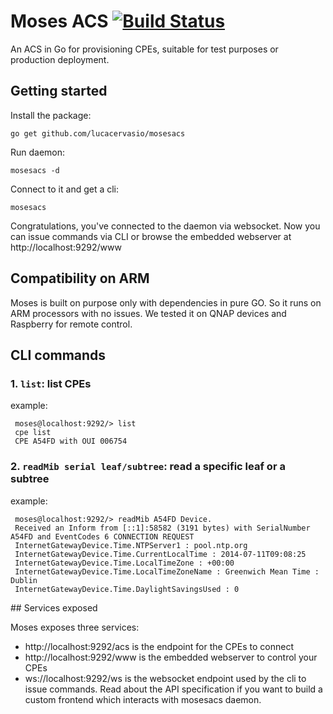 # Moses ACS [![Build Status](https://travis-ci.org/lucacervasio/mosesacs.svg?branch=master)](https://travis-ci.org/lucacervasio/mosesacs)

An ACS in Go for provisioning CPEs, suitable for test purposes or production deployment.

## Getting started

Install the package:

    go get github.com/lucacervasio/mosesacs

Run daemon:

    mosesacs -d

Connect to it and get a cli:

    mosesacs

Congratulations, you've connected to the daemon via websocket. Now you can issue commands via CLI or browse the embedded webserver at http://localhost:9292/www

## Compatibility on ARM

Moses is built on purpose only with dependencies in pure GO. So it runs on ARM processors with no issues. We tested it on QNAP devices and Raspberry for remote control.

## CLI commands

### 1. `list`: list CPEs

 example:

```
 moses@localhost:9292/> list
 cpe list
 CPE A54FD with OUI 006754
```

### 2. `readMib serial leaf/subtree`: read a specific leaf or a subtree

 example:

```
 moses@localhost:9292/> readMib A54FD Device.
 Received an Inform from [::1]:58582 (3191 bytes) with SerialNumber A54FD and EventCodes 6 CONNECTION REQUEST
 InternetGatewayDevice.Time.NTPServer1 : pool.ntp.org
 InternetGatewayDevice.Time.CurrentLocalTime : 2014-07-11T09:08:25
 InternetGatewayDevice.Time.LocalTimeZone : +00:00
 InternetGatewayDevice.Time.LocalTimeZoneName : Greenwich Mean Time : Dublin
 InternetGatewayDevice.Time.DaylightSavingsUsed : 0
```


## Services exposed

Moses exposes three services:

 - http://localhost:9292/acs is the endpoint for the CPEs to connect
 - http://localhost:9292/www is the embedded webserver to control your CPEs
 - ws://localhost:9292/ws is the websocket endpoint used by the cli to issue commands. Read about the API specification if you want to build a custom frontend which interacts with mosesacs daemon.


